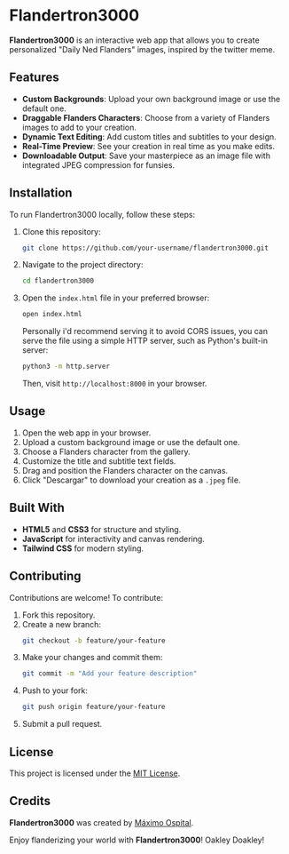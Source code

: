 # Flandertron3000

**Flandertron3000** is an interactive web app that allows you to create personalized "Daily Ned Flanders" images, inspired by the twitter meme.

## Features

- **Custom Backgrounds**: Upload your own background image or use the default one.
- **Draggable Flanders Characters**: Choose from a variety of Flanders images to add to your creation.
- **Dynamic Text Editing**: Add custom titles and subtitles to your design.
- **Real-Time Preview**: See your creation in real time as you make edits.
- **Downloadable Output**: Save your masterpiece as an image file with integrated JPEG compression for funsies.

## Installation

To run Flandertron3000 locally, follow these steps:

1. Clone this repository:
   ```bash
   git clone https://github.com/your-username/flandertron3000.git
   ```

2. Navigate to the project directory:
   ```bash
   cd flandertron3000
   ```

3. Open the `index.html` file in your preferred browser:
   ```bash
   open index.html
   ```
   Personally i'd recommend serving it to avoid CORS issues, you can serve the file using a simple HTTP server, such as Python's built-in server:
   ```bash
   python3 -m http.server
   ```
   Then, visit `http://localhost:8000` in your browser.

## Usage

1. Open the web app in your browser.
2. Upload a custom background image or use the default one.
3. Choose a Flanders character from the gallery.
4. Customize the title and subtitle text fields.
5. Drag and position the Flanders character on the canvas.
6. Click "Descargar" to download your creation as a `.jpeg` file.

## Built With

- **HTML5** and **CSS3** for structure and styling.
- **JavaScript** for interactivity and canvas rendering.
- **Tailwind CSS** for modern styling.

## Contributing

Contributions are welcome! To contribute:

1. Fork this repository.
2. Create a new branch:
   ```bash
   git checkout -b feature/your-feature
   ```
3. Make your changes and commit them:
   ```bash
   git commit -m "Add your feature description"
   ```
4. Push to your fork:
   ```bash
   git push origin feature/your-feature
   ```
5. Submit a pull request.

## License

This project is licensed under the [MIT License](LICENSE).

## Credits

**Flandertron3000** was created by [Máximo Ospital](https://maximoospital.xyz/).

Enjoy flanderizing your world with **Flandertron3000**! Oakley Doakley!

